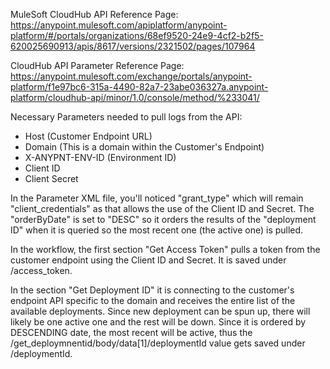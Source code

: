 MuleSoft CloudHub API Reference Page:
https://anypoint.mulesoft.com/apiplatform/anypoint-platform/#/portals/organizations/68ef9520-24e9-4cf2-b2f5-620025690913/apis/8617/versions/2321502/pages/107964

CloudHub API Parameter Reference Page:
https://anypoint.mulesoft.com/exchange/portals/anypoint-platform/f1e97bc6-315a-4490-82a7-23abe036327a.anypoint-platform/cloudhub-api/minor/1.0/console/method/%233041/

Necessary Parameters needed to pull logs from the API:
- Host (Customer Endpoint URL)
- Domain (This is a domain within the Customer's Endpoint)
- X-ANYPNT-ENV-ID (Environment ID)
- Client ID
- Client Secret

In the Parameter XML file, you'll noticed "grant_type" which will remain "client_credentials" as that allows the use of the Client ID and Secret.  The "orderByDate" is set to "DESC" so it orders the results of the "deployment ID" when it is queried so the most recent one (the active one) is pulled.

In the workflow, the first section "Get Access Token" pulls a token from the customer endpoint using the Client ID and Secret.  It is saved under /access_token.  

In the section "Get Deployment ID" it is connecting to the customer's endpoint API specific to the domain and receives the entire list of the available deployments.  Since new deployment can be spun up, there will likely be one active one and the rest will be down.  Since it is ordered by DESCENDING date, the most recent will be active, thus the /get_deploymnentid/body/data[1]/deploymentId value gets saved under /deploymentId.

